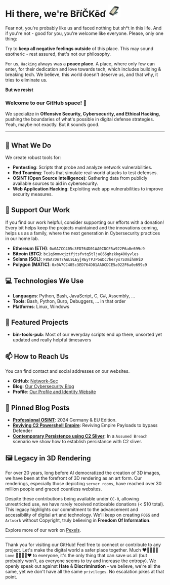 # Hi there, we're ΒříČKēɗ  <img alt="bricked.png" src="https://github.com/Network-Sec/Network-Sec/blob/main/bricked.png?raw=true" data-hpc="true" style="width: 40px">

Fear not, you're probably like us and faced nothing but sh*t in this life. And if you're not - good for you, you're welcome like everyone. Please, only one thing: 

Try to **keep all negative feelings outside** of this place. This may sound esotheric - rest assured, that's not our philosophy. 

For us, `Hacking` always was a **peace place**. A place, where only few can enter, for their dedication and love towards tech, which includes building & breaking tech. We believe, this world doesn't deserve us, and that why, it tries to eliminate us. 

**But we resist**

### Welcome to our GitHub space! 🚀

We specialize in **Offensive Security, Cybersecurity, and Ethical Hacking**, pushing the boundaries of what's possible in digital defense strategies. Yeah, maybe not exactly. But it sounds good. 

---

## 🧠 What We Do

We create robust tools for:
- **Pentesting**: Scripts that probe and analyze network vulnerabilities.
- **Red Teaming**: Tools that simulate real-world attacks to test defenses.
- **OSINT (Open Source Intelligence)**: Gathering data from publicly available sources to aid in cybersecurity.
- **Web Application Hacking**: Exploiting web app vulnerabilities to improve security measures.

## 💖 Support Our Work

If you find our work helpful, consider supporting our efforts with a donation! Every bit helps keep the projects maintained and the innovations coming, helps us as a family, where the next generation in Cybersecurity practices in our home lab. 

- **Ethereum (ETH)**: `0x0A7CC405c3ED764D01AA0CDCE5a922F6a0e699c9`
- **Bitcoin (BTC)**: `bc1q6mmwxjztfjtsfvtq5tlju866ghzkkg400yvles`
- **Solana (SOL)**: `F8GA7DnT7AuL9LEyjREyTPJPouDc7herys7SUmihmWiD`
- **Polygon (MATIC)**: `0x0A7CC405c3ED764D01AA0CDCE5a922F6a0e699c9`


## 💻 Technologies We Use

- **Languages**: Python, Bash, JavaScript, C, C#, Assembly, ...
- **Tools**: Bash, Python, Burp, Debuggers, ... in that order
- **Platforms**: Linux, Windows

## 🌟 Featured Projects

- **bin-tools-pub**: Most of our everyday scripts end up there, unsorted yet updated and really helpful timesavers

## 📫 How to Reach Us
You can find contact and social addresses on our websites. 

- **GitHub**: [Network-Sec](https://github.com/Network-Sec)
- **Blog**: [Our Cybersecurity Blog](https://blog.network-sec.de/)
- **Profile**: [Our Profile and Identity Website](https://profile.network-sec.de/)

## 📝 Pinned Blog Posts

- **[Professional OSINT](https://blog.network-sec.de/post/open_source_intelligence_2024_eu_version/)**: 2024 Germany & EU Edition.
- **[Reviving C2 Powershell Empire](https://blog.network-sec.de/post/c2_evasion_revive_powershell_empire_starkiller/)**: Reviving Empire Payloads to bypass Defender
- **[Contemporary Persistence using C2 Sliver](https://blog.network-sec.de/post/persistence_c2_contemporary_true_cybercrime_anyrun_sliver/)**: In a `Assumed Breach` scenario we show how to establish persistance with C2 sliver.

## 🖼️ Legacy in 3D Rendering

For over 20 years, long before AI democratized the creation of 3D images, we have been at the forefront of 3D rendering as an art form. Our renderings, especially those depicting `server rooms`, have reached over 30 million people and graced countless websites. 

Despite these contributions being available under `CC-0`, allowing unrestricted use, we have rarely received noticeable donations (< $10 total). This legacy highlights our commitment to the advancement and accessibility of digital art and technology. We'll keep on creating `FOSS` and `Artwork` without Copyright, truly believing in **Freedom Of Information**. 

Explore more of our work on [Pexels](https://www.pexels.com/de-de/@artunchained/).

---

Thank you for visiting our GitHub! Feel free to connect or contribute to any project. Let's make the digital world a safer place together. Much ❤️🧡💕💞💓 `Love` 💓💞💕🧡❤️ to everyone, it's the only thing that can save us all (but probably won't, as everyone seems to try and increase the entropy). We openly speak out against **Hate** & **Discrimination** - we believe, we're all the same, yet we don't have all the same `privileges`. No escalation jokes at that point.

